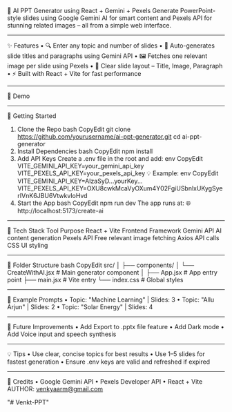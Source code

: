 🧠 AI PPT Generator using React + Gemini + Pexels
Generate PowerPoint-style slides using Google Gemini AI for smart content and Pexels API for stunning related images – all from a simple web interface.
________________________________________
✨ Features
•	🔍 Enter any topic and number of slides
•	🧠 Auto-generates slide titles and paragraphs using Gemini API
•	🖼️ Fetches one relevant image per slide using Pexels
•	🎯 Clear slide layout – Title, Image, Paragraph
•	⚡ Built with React + Vite for fast performance
________________________________________
📸 Demo
 
________________________________________
🚀 Getting Started
1. Clone the Repo
bash
CopyEdit
git clone https://github.com/yourusername/ai-ppt-generator.git
cd ai-ppt-generator
2. Install Dependencies
bash
CopyEdit
npm install
3. Add API Keys
Create a .env file in the root and add:
env
CopyEdit
VITE_GEMINI_API_KEY=your_gemini_api_key
VITE_PEXELS_API_KEY=your_pexels_api_key
💡 Example:
env
CopyEdit
VITE_GEMINI_API_KEY=AIzaSyD...yourKey...
VITE_PEXELS_API_KEY=OXU8cwkMcaVyOXum4Y02FgiUSbnlxUKygSyerIVnK6JBU6VtwkvIoHvd
4. Start the App
bash
CopyEdit
npm run dev
The app runs at:
🌐 http://localhost:5173/create-ai
________________________________________
🧩 Tech Stack
Tool	Purpose
React + Vite	Frontend Framework
Gemini API	AI content generation
Pexels API	Free relevant image fetching
Axios	API calls
CSS	UI styling
________________________________________
📄 Folder Structure
bash
CopyEdit
src/
│
├── components/
│   └── CreateWithAI.jsx     # Main generator component
│
├── App.jsx                  # App entry point
├── main.jsx                 # Vite entry
└── index.css                # Global styles
________________________________________
🧪 Example Prompts
•	Topic: "Machine Learning" | Slides: 3
•	Topic: "Allu Arjun" | Slides: 2
•	Topic: "Solar Energy" | Slides: 4
________________________________________
📌 Future Improvements
•	 Add Export to .pptx file feature
•	 Add Dark mode
•	 Add Voice input and speech synthesis
________________________________________
💡 Tips
•	Use clear, concise topics for best results
•	Use 1–5 slides for fastest generation
•	Ensure .env keys are valid and refreshed if expired
________________________________________
🙌 Credits
•	Google Gemini API
•	Pexels Developer API
•	React + Vite
AUTHOR:   venkyaarm@gmail.com

"# Venkt-PPT" 
